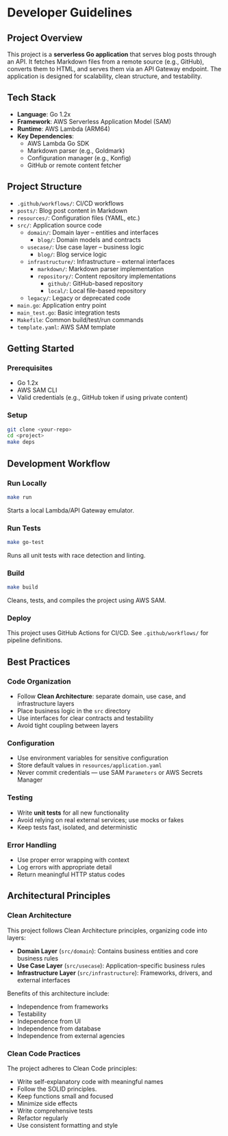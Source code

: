 # Developer Guidelines

## Project Overview

This project is a **serverless Go application** that serves blog posts through an API. It fetches Markdown files from a
remote source (e.g., GitHub), converts them to HTML, and serves them via an API Gateway endpoint. The application is
designed for scalability, clean structure, and testability.

## Tech Stack

- **Language**: Go 1.2x
- **Framework**: AWS Serverless Application Model (SAM)
- **Runtime**: AWS Lambda (ARM64)
- **Key Dependencies**:
    - AWS Lambda Go SDK
  - Markdown parser (e.g., Goldmark)
  - Configuration manager (e.g., Konfig)
  - GitHub or remote content fetcher

## Project Structure

- `.github/workflows/`: CI/CD workflows
- `posts/`: Blog post content in Markdown
- `resources/`: Configuration files (YAML, etc.)
- `src/`: Application source code
    - `domain/`: Domain layer – entities and interfaces
        - `blog/`: Domain models and contracts
    - `usecase/`: Use case layer – business logic
        - `blog/`: Blog service logic
    - `infrastructure/`: Infrastructure – external interfaces
        - `markdown/`: Markdown parser implementation
        - `repository/`: Content repository implementations
            - `github/`: GitHub-based repository
            - `local/`: Local file-based repository
    - `legacy/`: Legacy or deprecated code
- `main.go`: Application entry point
- `main_test.go`: Basic integration tests
- `Makefile`: Common build/test/run commands
- `template.yaml`: AWS SAM template

## Getting Started

### Prerequisites

- Go 1.2x
- AWS SAM CLI
- Valid credentials (e.g., GitHub token if using private content)

### Setup

```bash
git clone <your-repo>
cd <project>
make deps
```

## Development Workflow

### Run Locally

```bash
make run
```

Starts a local Lambda/API Gateway emulator.

### Run Tests

```bash
make go-test
```

Runs all unit tests with race detection and linting.

### Build

```bash
make build
```

Cleans, tests, and compiles the project using AWS SAM.

### Deploy

This project uses GitHub Actions for CI/CD. See `.github/workflows/` for pipeline definitions.

## Best Practices

### Code Organization

- Follow **Clean Architecture**: separate domain, use case, and infrastructure layers
- Place business logic in the `src` directory
- Use interfaces for clear contracts and testability
- Avoid tight coupling between layers

### Configuration

- Use environment variables for sensitive configuration
- Store default values in `resources/application.yaml`
- Never commit credentials — use SAM `Parameters` or AWS Secrets Manager

### Testing

- Write **unit tests** for all new functionality
- Avoid relying on real external services; use mocks or fakes
- Keep tests fast, isolated, and deterministic

### Error Handling

- Use proper error wrapping with context
- Log errors with appropriate detail
- Return meaningful HTTP status codes

## Architectural Principles

### Clean Architecture

This project follows Clean Architecture principles, organizing code into layers:

- **Domain Layer** (`src/domain`): Contains business entities and core business rules
- **Use Case Layer** (`src/usecase`): Application-specific business rules
- **Infrastructure Layer** (`src/infrastructure`): Frameworks, drivers, and external interfaces

Benefits of this architecture include:

- Independence from frameworks
- Testability
- Independence from UI
- Independence from database
- Independence from external agencies

### Clean Code Practices

The project adheres to Clean Code principles:

- Write self-explanatory code with meaningful names
- Follow the SOLID principles.
- Keep functions small and focused
- Minimize side effects
- Write comprehensive tests
- Refactor regularly
- Use consistent formatting and style